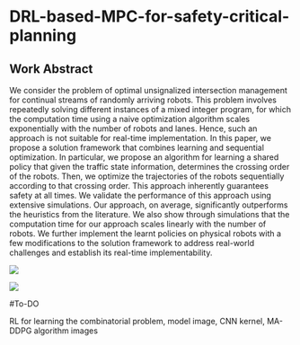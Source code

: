 # DRL-based-MPC-for-safety-critical-planning
## Work Abstract

We consider the problem of optimal unsignalized intersection management for continual streams of randomly arriving robots. This problem involves repeatedly solving different instances of a mixed integer program, for which the computation time using a naive optimization algorithm scales exponentially with the number of robots and lanes. Hence, such an approach is not suitable for real-time implementation. In this paper, we propose a solution framework that combines learning and sequential optimization. In particular, we propose an algorithm for learning a shared policy that given the traffic state information, determines the crossing order of the robots. Then, we optimize the trajectories of the robots sequentially according to that crossing order. This approach inherently guarantees safety at all times. We validate the performance of this approach using extensive simulations. Our approach, on average, significantly outperforms the heuristics from the literature. We also show through simulations that the computation time for our approach scales linearly with the number of robots. We further implement the learnt policies on physical robots with a few modifications to the solution framework to address real-world challenges and establish its real-time implementability.



![](https://github.com/Mowbray-R-V/DRL-based-MPC-for-safety-critical-planning/edit/main/archi-2.png)

![](https://github.com/Mowbray-R-V/DRL-based-MPC-for-safety-critical-planning/edit/main/archi-RL.png)

#To-DO

RL for learning the combinatorial problem, model image, CNN kernel, MA-DDPG
algorithm images
